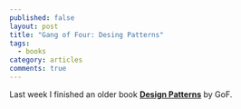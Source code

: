 ```yaml
---
published: false
layout: post
title: "Gang of Four: Desing Patterns"
tags:
  - books
category: articles
comments: true
---
```


Last week I finished an older book __[Design Patterns](https://www.goodreads.com/book/show/10110722-n-vrh-program-pomoc-vzor)__ by GoF.
